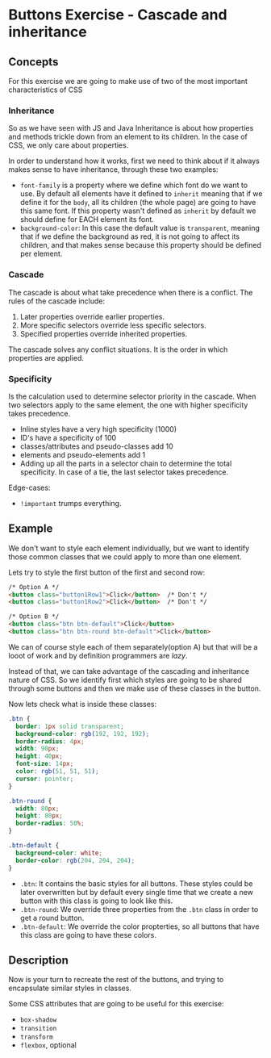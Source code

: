 # Buttons Exercise - Cascade and inheritance

## Concepts
For this exercise we are going to make use of two of the most important characteristics of CSS

### Inheritance
So as we have seen with JS and Java Inheritance is about how properties and methods trickle down from an element to its children. In the case of CSS, we only care about properties.

In order to understand how it works, first we need to think about if it always makes sense to have inheritance, through these two examples:
* `font-family` is a property where we define which font do we want to use. By default all elements have it defined to `inherit` meaning that if we define it for the `body`, all its children (the whole page) are going to have this same font. If this property wasn't defined as `inherit` by default we should define for EACH element its font. 
* `background-color`: In this case the default value is `transparent`, meaning that if we define the background as red, it is not going to affect its children, and that makes sense because this property should be defined per element.

### Cascade
The cascade is about what take precedence when there is a conflict. The rules of the cascade include:

1. Later properties override earlier properties.
2. More specific selectors override less specific selectors.
3. Specified properties override inherited properties.

The cascade solves any conflict situations. It is the order in which properties are applied.


### Specificity
Is the calculation used to determine selector priority in the cascade. When two selectors apply to the same element, the one with higher specificity takes precedence.

* Inline styles have a very high specificity (1000)
* ID's have a specificity of 100
* classes/attributes and pseudo-classes add 10
* elements and pseudo-elements add 1
* Adding up all the parts in a selector chain to determine the total specificity. In case of a tie, the last selector takes precedence.

Edge-cases:
* `!important` trumps everything. 


## Example
We don't want to style each element individually, but we want to identify those common classes that we could apply to more than one element.

Lets try to style the first button of the first and second row:
```html
/* Option A */
<button class="button1Row1">Click</button>  /* Don't */
<button class="button1Row2">Click</button>  /* Don't */

/* Option B */
<button class="btn btn-default">Click</button>
<button class="btn btn-round btn-default">Click</button>
```
We can of course style each of them separately(option A) but that will be a looot of work and by definition programmers are *lazy*.

Instead of that, we can take advantage of the cascading and inheritance nature of CSS. So we identify first which styles are going to be shared through some buttons and then we make use of these classes in the button.

Now lets check what is inside these classes:

```css
.btn {
  border: 1px solid transparent;
  background-color: rgb(192, 192, 192);
  border-radius: 4px;
  width: 90px;
  height: 40px;
  font-size: 14px;
  color: rgb(51, 51, 51);
  cursor: pointer;
}

.btn-round {
  width: 80px;
  height: 80px;
  border-radius: 50%;
}

.btn-default {
  background-color: white;
  border-color: rgb(204, 204, 204);
}
```
* `.btn`: It contains the basic styles for all buttons. These styles could be later overwritten but by default every single time that we create a new button with this class is going to look like this.
* `.btn-round`: We override three properties from the `.btn` class in order to get a round button.
* `.btn-default`: We override the color propterties, so all buttons that have this class are going to have these colors.

## Description
Now is your turn to recreate the rest of the buttons, and trying to encapsulate similar styles in classes.

Some CSS attributes that are going to be useful for this exercise:
* `box-shadow`
* `transition`
* `transform`
* `flexbox`, optional